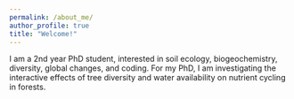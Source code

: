 ```yaml
---
permalink: /about_me/
author_profile: true
title: "Welcome!"
---
```


I am a 2nd year PhD student, interested in soil ecology, biogeochemistry, diversity, global changes, and coding. For my PhD, I am investigating the interactive effects of tree diversity and water availability on nutrient cycling in forests. 

